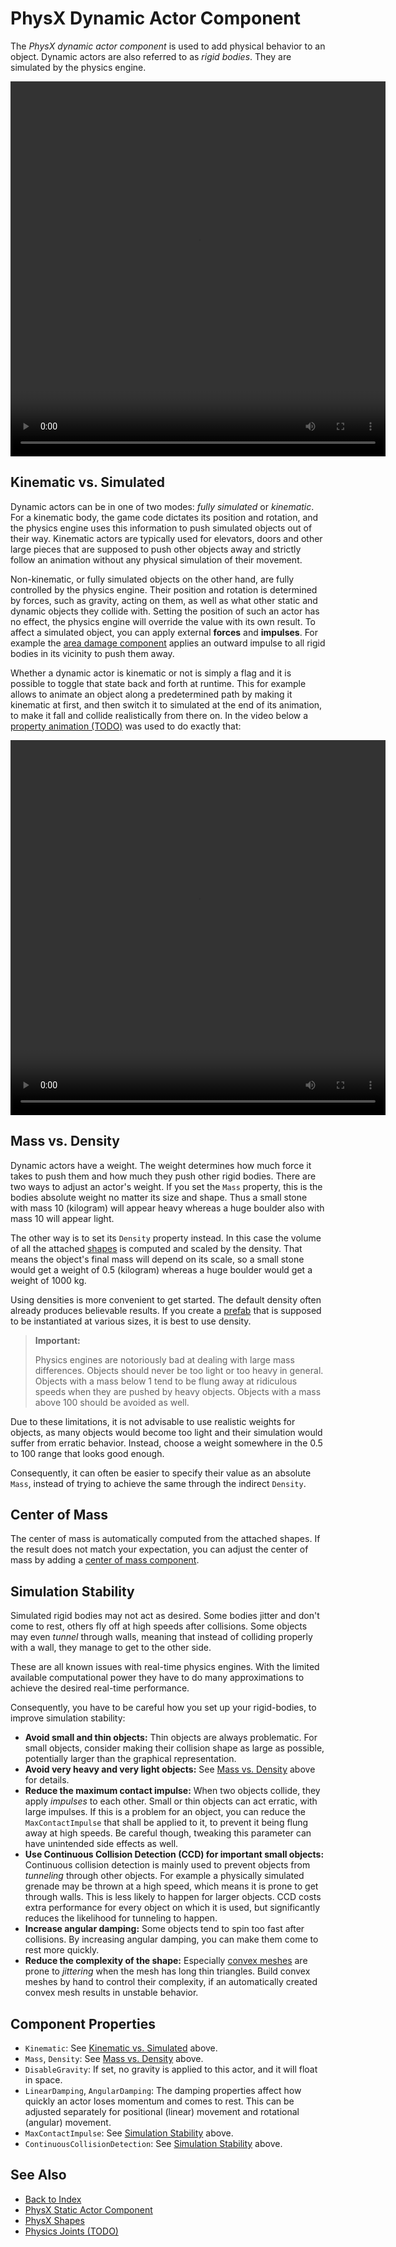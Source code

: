 # PhysX Dynamic Actor Component

The *PhysX dynamic actor component* is used to add physical behavior to an object. Dynamic actors are also referred to as *rigid bodies*. They are simulated by the physics engine.

<video src="media/dynamic-actor.webm" width="600" height="600" autoplay loop></video>

## Kinematic vs. Simulated

Dynamic actors can be in one of two modes: *fully simulated* or *kinematic*. For a kinematic body, the game code dictates its position and rotation, and the physics engine uses this information to push simulated objects out of their way. Kinematic actors are typically used for elevators, doors and other large pieces that are supposed to push other objects away and strictly follow an animation without any physical simulation of their movement.

Non-kinematic, or fully simulated objects on the other hand, are fully controlled by the physics engine. Their position and rotation is determined by forces, such as gravity, acting on them, as well as what other static and dynamic objects they collide with. Setting the position of such an actor has no effect, the physics engine will override the value with its own result. To affect a simulated object, you can apply external **forces** and **impulses**. For example the [area damage component](../../gameplay/area-damage-component.md) applies an outward impulse to all rigid bodies in its vicinity to push them away.

Whether a dynamic actor is kinematic or not is simply a flag and it is possible to toggle that state back and forth at runtime. This for example allows to animate an object along a predetermined path by making it kinematic at first, and then switch it to simulated at the end of its animation, to make it fall and collide realistically from there on. In the video below a [property animation (TODO)](../../animation/property-animation.md) was used to do exactly that:

<video src="media/kinematic-switch.webm" width="600" height="600" autoplay loop></video>

## Mass vs. Density

Dynamic actors have a weight. The weight determines how much force it takes to push them and how much they push other rigid bodies. There are two ways to adjust an actor's weight. If you set the `Mass` property, this is the bodies absolute weight no matter its size and shape. Thus a small stone with mass 10 (kilogram) will appear heavy whereas a huge boulder also with mass 10 will appear light.

The other way is to set its `Density` property instead. In this case the volume of all the attached [shapes](../collision-shapes/physx-shapes.md) is computed and scaled by the density. That means the object's final mass will depend on its scale, so a small stone would get a weight of 0.5 (kilogram) whereas a huge boulder would get a weight of 1000 kg.

Using densities is more convenient to get started. The default density often already produces believable results. If you create a [prefab](../../prefabs/prefabs-overview.md) that is supposed to be instantiated at various sizes, it is best to use density.

> **Important:**
>
> Physics engines are notoriously bad at dealing with large mass differences. Objects should never be too light or too heavy in general. Objects with a mass below 1 tend to be flung away at ridiculous speeds when they are pushed by heavy objects. Objects with a mass above 100 should be avoided as well.

Due to these limitations, it is not advisable to use realistic weights for objects, as many objects would become too light and their simulation would suffer from erratic behavior. Instead, choose a weight somewhere in the 0.5 to 100 range that looks good enough.

Consequently, it can often be easier to specify their value as an absolute `Mass`, instead of trying to achieve the same through the indirect `Density`.

## Center of Mass

The center of mass is automatically computed from the attached shapes. If the result does not match your expectation, you can adjust the center of mass by adding a [center of mass component](../collision-shapes/physx-center-of-mass-component.md).

## Simulation Stability

Simulated rigid bodies may not act as desired. Some bodies jitter and don't come to rest, others fly off at high speeds after collisions. Some objects may even *tunnel* through walls, meaning that instead of colliding properly with a wall, they manage to get to the other side.

These are all known issues with real-time physics engines. With the limited available computational power they have to do many approximations to achieve the desired real-time performance.

Consequently, you have to be careful how you set up your rigid-bodies, to improve simulation stability:

* **Avoid small and thin objects:** Thin objects are always problematic. For small objects, consider making their collision shape as large as possible, potentially larger than the graphical representation.
* **Avoid very heavy and very light objects:** See [Mass vs. Density](#mass-vs-density) above for details.
* **Reduce the maximum contact impulse:** When two objects collide, they apply *impulses* to each other. Small or thin objects can act erratic, with large impulses. If this is a problem for an object, you can reduce the `MaxContactImpulse` that shall be applied to it, to prevent it being flung away at high speeds. Be careful though, tweaking this parameter can have unintended side effects as well.
* **Use Continuous Collision Detection (CCD) for important small objects:** Continuous collision detection is mainly used to prevent objects from *tunneling* through other objects. For example a physically simulated grenade may be thrown at a high speed, which means it is prone to get through walls. This is less likely to happen for larger objects. CCD costs extra performance for every object on which it is used, but significantly reduces the likelihood for tunneling to happen.
* **Increase angular damping:** Some objects tend to spin too fast after collisions. By increasing angular damping, you can make them come to rest more quickly.
* **Reduce the complexity of the shape:** Especially [convex meshes](../collision-shapes/collision-meshes.md) are prone to *jittering* when the mesh has long thin triangles. Build convex meshes by hand to control their complexity, if an automatically created convex mesh results in unstable behavior.

## Component Properties

* `Kinematic`: See [Kinematic vs. Simulated](#kinematic-vs-simulated) above.
* `Mass`, `Density`: See [Mass vs. Density](#mass-vs-density) above.
* `DisableGravity`: If set, no gravity is applied to this actor, and it will float in space.
* `LinearDamping`, `AngularDamping`: The damping properties affect how quickly an actor loses momentum and comes to rest. This can be adjusted separately for positional (linear) movement and rotational (angular) movement.
* `MaxContactImpulse`: See [Simulation Stability](#simulation-stability) above.
* `ContinuousCollisionDetection`: See [Simulation Stability](#simulation-stability) above.

## See Also

* [Back to Index](../../index.md)
* [PhysX Static Actor Component](physx-static-actor-component.md)
* [PhysX Shapes](../collision-shapes/physx-shapes.md)
* [Physics Joints (TODO)](../joints/physx-joints.md)
